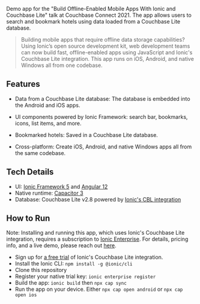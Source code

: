 Demo app for the "Build Offline-Enabled Mobile Apps With Ionic and Couchbase Lite" talk at Couchbase Connect 2021. The app allows users to search and bookmark hotels using data loaded from a Couchbase Lite database.

> Building mobile apps that require offline data storage capabilities? Using Ionic’s open source development kit, web development teams can now build fast, offline-enabled apps using JavaScript and Ionic's Couchbase Lite integration. This app runs on iOS, Android, and native Windows all from one codebase.

## Features

* Data from a Couchbase Lite database: The database is embedded into the Android and iOS apps.

* UI components powered by Ionic Framework: search bar, bookmarks, icons, list items, and more.

* Bookmarked hotels: Saved in a Couchbase Lite database.

* Cross-platform: Create iOS, Android, and native Windows apps all from the same codebase.

## Tech Details

- UI: [Ionic Framework 5](https://ionicframework.com) and [Angular 12](https://angular.io)
- Native runtime: [Capacitor 3](https://capacitorjs.com)
- Database: Couchbase Lite v2.8 powered by [Ionic's CBL integration](https://ionic.io/docs/couchbase-lite)

## How to Run

Note: Installing and running this app, which uses Ionic's Couchbase Lite integration, requires a subscription to [Ionic Enterprise](https://ionicframework.com/enterprise). For details, pricing info, and a live demo, please reach out [here](https://ionic.io/contact/sales).

- Sign up for [a free trial](https://dashboard.ionicframework.com/personal/apps?native_trial=1) of Ionic's Couchbase Lite integration.
- Install the Ionic CLI: `npm install -g @ionic/cli`
- Clone this repository
- Register your native trial key: `ionic enterprise register`
- Build the app: `ionic build` then `npx cap sync`
- Run the app on your device. Either `npx cap open android` or `npx cap open ios`
